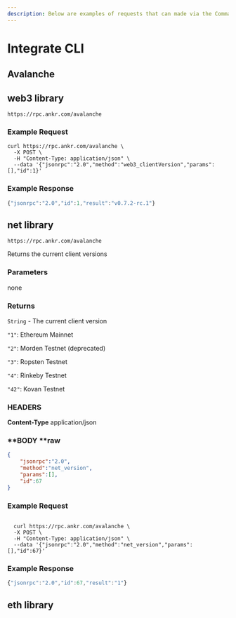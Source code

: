 ```yaml
---
description: Below are examples of requests that can made via the Command Line Interface
---
```


# Integrate CLI

## Avalanche

## web3 library

<!-- ### ![](<../../../.gitbook/assets/Screenshot 2021-11-01 at 13.26.10.png>)clientVersion -->

```
https://rpc.ankr.com/avalanche
```

### Example Request

```shell
curl https://rpc.ankr.com/avalanche \
  -X POST \
  -H "Content-Type: application/json" \
  --data '{"jsonrpc":"2.0","method":"web3_clientVersion","params":[],"id":1}'
```

### Example Response

```javascript
{"jsonrpc":"2.0","id":1,"result":"v0.7.2-rc.1"}
```

## net library

<!-- ### ![](<../../../.gitbook/assets/Screenshot 2021-11-01 at 13.26.10.png>) net\_version -->

```
https://rpc.ankr.com/avalanche
```

Returns the current client versions

### Parameters

none

### Returns

`String` - The current client version

`"1"`: Ethereum Mainnet

`"2"`: Morden Testnet (deprecated)

`"3"`: Ropsten Testnet

`"4"`: Rinkeby Testnet

`"42"`: Kovan Testnet



### HEADERS

**Content-Type**  application/json

### **BODY **raw

```json
{
	"jsonrpc":"2.0",
	"method":"net_version",
	"params":[],
	"id":67
}
```

### Example Request

```shell
  
  curl https://rpc.ankr.com/avalanche \
  -X POST \
  -H "Content-Type: application/json" \
  --data '{"jsonrpc":"2.0","method":"net_version","params":[],"id":67}'
```

### Example Response

```javascript
{"jsonrpc":"2.0","id":67,"result":"1"}
```

## eth library

<!-- {% content-ref url="../../../blockchain-apis/making-requests/supported-json-rpc-methods.md" %}
[supported-json-rpc-methods.md](../../../blockchain-apis/making-requests/supported-json-rpc-methods.md)
{% endcontent-ref %} -->
